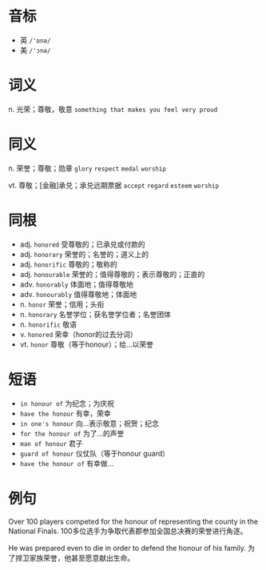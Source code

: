 # 音标

- 英 `/'ɒnə/`
- 美 `/'ɔnə/`

# 词义

n. 光荣；尊敬，敬意
`something that makes you feel very proud`

# 同义

n. 荣誉；尊敬；勋章
`glory` `respect` `medal` `worship`

vt. 尊敬；[金融]承兑；承兑远期票据
`accept` `regard` `esteem` `worship`

# 同根

- adj. `honored` 受尊敬的；已承兑或付款的
- adj. `honorary` 荣誉的；名誉的；道义上的
- adj. `honorific` 尊敬的；敬称的
- adj. `honourable` 荣誉的；值得尊敬的；表示尊敬的；正直的
- adv. `honorably` 体面地；值得尊敬地
- adv. `honourably` 值得尊敬地；体面地
- n. `honor` 荣誉；信用；头衔
- n. `honorary` 名誉学位；获名誉学位者；名誉团体
- n. `honorific` 敬语
- v. `honored` 荣幸（honor的过去分词）
- vt. `honor` 尊敬（等于honour）；给…以荣誉

# 短语

- `in honour of` 为纪念；为庆祝
- `have the honour` 有幸，荣幸
- `in one's honour` 向…表示敬意；祝贺；纪念
- `for the honour of` 为了…的声誉
- `man of honour` 君子
- `guard of honour` 仪仗队（等于honour guard）
- `have the honour of` 有幸做...

# 例句

Over 100 players competed for the honour of representing the county in the National Finals.
100多位选手为争取代表郡参加全国总决赛的荣誉进行角逐。

He was prepared even to die in order to defend the honour of his family.
为了捍卫家族荣誉，他甚至愿意献出生命。


